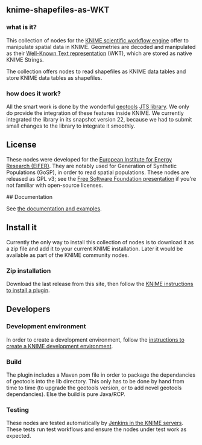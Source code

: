 ## knime-shapefiles-as-WKT

### what is it?

This collection of nodes for the [KNIME scientific workflow engine](https://en.wikipedia.org/wiki/KNIME)
offer to manipulate spatial data in KNIME. 
Geometries are decoded and manipulated as their [Well-Known Text representation](https://en.wikipedia.org/wiki/Well-known_text_representation_of_geometry) (WKT), which are stored as native KNIME Strings. 

The collection offers nodes to read shapefiles as KNIME data tables and store KNIME data tables as shapefiles.

### how does it work?

All the smart work is done by the wonderful [geotools](https://en.wikipedia.org/wiki/GeoTools) [JTS library](https://en.wikipedia.org/wiki/JTS_Topology_Suite).
We only do provide the integration of these features inside KNIME. 
We currently integrated the library in its snapshot version 22, because we had to submit small changes to the library to integrate it smoothly.


## License

These nodes were developed for the [European Institute for Energy Research (EIFER)](https://www.eifer.kit.edu/).
They are notably used for Generation of Synthetic Populations (GoSP), in order to read spatial populations. 
These nodes are released as GPL v3; see the [Free Software Foundation presentation](https://www.gnu.org/licenses/quick-guide-gplv3.en.html) if you're not familiar with open-source licenses.


## Documentation

See [the documentation and examples](https://samthiriot.github.io/knime-shapefiles-as-WKT/).


## Install it

Currently the only way to install this collection of nodes is to download it as a zip file and add it to your current KNIME installation.
Later it would be available as part of the KNIME community nodes.

### Zip installation

Download the last release from this site, then follow the [KNIME instructions to install a plugin](https://www.knime.com/downloads/update).


## Developers

### Development environment

In order to create a development environment, follow the [instructions to create a KNIME development environment](https://github.com/knime/knime-sdk-setup).

### Build

The plugin includes a Maven pom file in order to package the dependancies of geotools into the lib directory. 
This only has to be done by hand from time to time (to upgrade the geotools version, or to add novel geotools dependancies).
Else the build is pure Java/RCP. 

### Testing 

These nodes are tested automatically by [Jenkins in the KNIME servers](https://community.knime.org/jenkins/job/ch.res_ear.samthiriot.knime.shapefilesaswkt.update-trunk/). 
These tests run test workflows and ensure the nodes under test work as expected.
